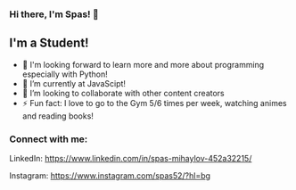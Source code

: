 ### Hi there, I'm Spas! 👋

## I'm a Student!
- 🔭 I'm looking forward to learn more and more about programming especially with Python!
- 🌱 I’m currently at JavaScipt!
- 👯 I’m looking to collaborate with other content creators
- ⚡ Fun fact: I love to go to the Gym 5/6 times per week, watching animes and reading books!

### Connect with me:
LinkedIn: https://www.linkedin.com/in/spas-mihaylov-452a32215/

Instagram: https://www.instagram.com/spas52/?hl=bg
